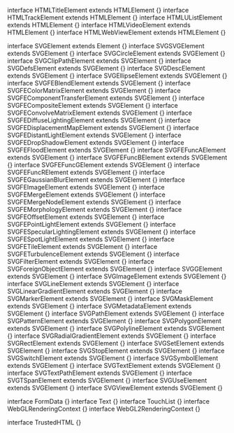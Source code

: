interface HTMLTitleElement extends HTMLElement {}
interface HTMLTrackElement extends HTMLElement {}
interface HTMLUListElement extends HTMLElement {}
interface HTMLVideoElement extends HTMLElement {}
interface HTMLWebViewElement extends HTMLElement {}

interface SVGElement extends Element {}
interface SVGSVGElement extends SVGElement {}
interface SVGCircleElement extends SVGElement {}
interface SVGClipPathElement extends SVGElement {}
interface SVGDefsElement extends SVGElement {}
interface SVGDescElement extends SVGElement {}
interface SVGEllipseElement extends SVGElement {}
interface SVGFEBlendElement extends SVGElement {}
interface SVGFEColorMatrixElement extends SVGElement {}
interface SVGFEComponentTransferElement extends SVGElement {}
interface SVGFECompositeElement extends SVGElement {}
interface SVGFEConvolveMatrixElement extends SVGElement {}
interface SVGFEDiffuseLightingElement extends SVGElement {}
interface SVGFEDisplacementMapElement extends SVGElement {}
interface SVGFEDistantLightElement extends SVGElement {}
interface SVGFEDropShadowElement extends SVGElement {}
interface SVGFEFloodElement extends SVGElement {}
interface SVGFEFuncAElement extends SVGElement {}
interface SVGFEFuncBElement extends SVGElement {}
interface SVGFEFuncGElement extends SVGElement {}
interface SVGFEFuncRElement extends SVGElement {}
interface SVGFEGaussianBlurElement extends SVGElement {}
interface SVGFEImageElement extends SVGElement {}
interface SVGFEMergeElement extends SVGElement {}
interface SVGFEMergeNodeElement extends SVGElement {}
interface SVGFEMorphologyElement extends SVGElement {}
interface SVGFEOffsetElement extends SVGElement {}
interface SVGFEPointLightElement extends SVGElement {}
interface SVGFESpecularLightingElement extends SVGElement {}
interface SVGFESpotLightElement extends SVGElement {}
interface SVGFETileElement extends SVGElement {}
interface SVGFETurbulenceElement extends SVGElement {}
interface SVGFilterElement extends SVGElement {}
interface SVGForeignObjectElement extends SVGElement {}
interface SVGGElement extends SVGElement {}
interface SVGImageElement extends SVGElement {}
interface SVGLineElement extends SVGElement {}
interface SVGLinearGradientElement extends SVGElement {}
interface SVGMarkerElement extends SVGElement {}
interface SVGMaskElement extends SVGElement {}
interface SVGMetadataElement extends SVGElement {}
interface SVGPathElement extends SVGElement {}
interface SVGPatternElement extends SVGElement {}
interface SVGPolygonElement extends SVGElement {}
interface SVGPolylineElement extends SVGElement {}
interface SVGRadialGradientElement extends SVGElement {}
interface SVGRectElement extends SVGElement {}
interface SVGSetElement extends SVGElement {}
interface SVGStopElement extends SVGElement {}
interface SVGSwitchElement extends SVGElement {}
interface SVGSymbolElement extends SVGElement {}
interface SVGTextElement extends SVGElement {}
interface SVGTextPathElement extends SVGElement {}
interface SVGTSpanElement extends SVGElement {}
interface SVGUseElement extends SVGElement {}
interface SVGViewElement extends SVGElement {}

interface FormData {}
interface Text {}
interface TouchList {}
interface WebGLRenderingContext {}
interface WebGL2RenderingContext {}

interface TrustedHTML {}
                                             